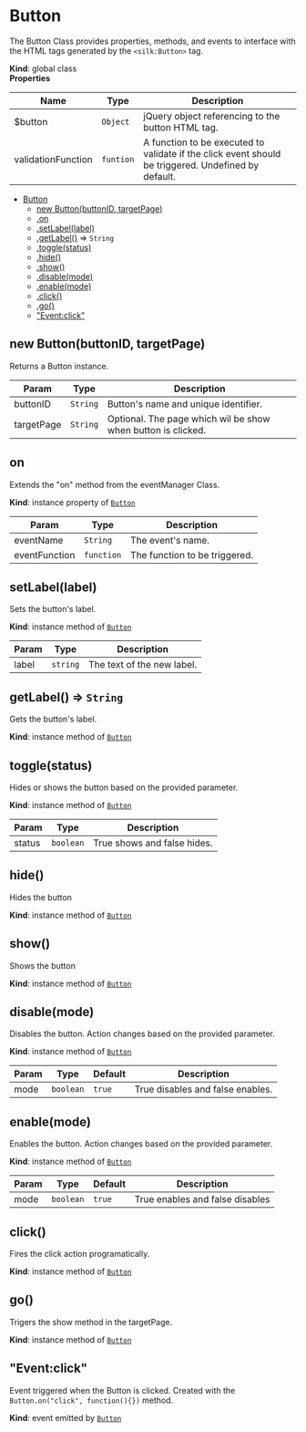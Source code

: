 # Button
The Button Class provides properties, methods, and events to interface with the HTML tags generated by the ```<silk:Button>``` tag.

**Kind**: global class  
**Properties**

| Name | Type | Description |
| --- | --- | --- |
| $button | <code>Object</code> | jQuery object referencing to the button HTML tag. |
| validationFunction | <code>funtion</code> | A function to be executed to validate if the click event should be triggered. Undefined by default. |


* [Button](#Button)
    * [new Button(buttonID, targetPage)](#new_Button_new)
    * [.on](#Button+on)
    * [.setLabel(label)](#Button+setLabel)
    * [.getLabel()](#Button+getLabel) ⇒ <code>String</code>
    * [.toggle(status)](#Button+toggle)
    * [.hide()](#Button+hide)
    * [.show()](#Button+show)
    * [.disable(mode)](#Button+disable)
    * [.enable(mode)](#Button+enable)
    * [.click()](#Button+click)
    * [.go()](#Button+go)
    * ["Event:click"](#Button+Event_click)

<a name="new_Button_new"></a>

## new Button(buttonID, targetPage)
Returns a Button instance.


| Param | Type | Description |
| --- | --- | --- |
| buttonID | <code>String</code> | Button's name and unique identifier. |
| targetPage | <code>String</code> | Optional. The page which wil be show when button is clicked. |

<a name="Button+on"></a>

## on
Extends the "on" method from the eventManager Class.

**Kind**: instance property of [<code>Button</code>](#Button)  

| Param | Type | Description |
| --- | --- | --- |
| eventName | <code>String</code> | The event's name. |
| eventFunction | <code>function</code> | The function to be triggered. |

<a name="Button+setLabel"></a>

## setLabel(label)
Sets the button's label.

**Kind**: instance method of [<code>Button</code>](#Button)  

| Param | Type | Description |
| --- | --- | --- |
| label | <code>string</code> | The text of the new label. |

<a name="Button+getLabel"></a>

## getLabel() ⇒ <code>String</code>
Gets the button's label.

**Kind**: instance method of [<code>Button</code>](#Button)  
<a name="Button+toggle"></a>

## toggle(status)
Hides or shows the button based on the provided parameter.

**Kind**: instance method of [<code>Button</code>](#Button)  

| Param | Type | Description |
| --- | --- | --- |
| status | <code>boolean</code> | True shows and false hides. |

<a name="Button+hide"></a>

## hide()
Hides the button

**Kind**: instance method of [<code>Button</code>](#Button)  
<a name="Button+show"></a>

## show()
Shows the button

**Kind**: instance method of [<code>Button</code>](#Button)  
<a name="Button+disable"></a>

## disable(mode)
Disables the button. Action changes based on the provided parameter.

**Kind**: instance method of [<code>Button</code>](#Button)  

| Param | Type | Default | Description |
| --- | --- | --- | --- |
| mode | <code>boolean</code> | <code>true</code> | True disables and false enables. |

<a name="Button+enable"></a>

## enable(mode)
Enables the button. Action changes based on the provided parameter.

**Kind**: instance method of [<code>Button</code>](#Button)  

| Param | Type | Default | Description |
| --- | --- | --- | --- |
| mode | <code>boolean</code> | <code>true</code> | True enables and false disables |

<a name="Button+click"></a>

## click()
Fires the click action programatically.

**Kind**: instance method of [<code>Button</code>](#Button)  
<a name="Button+go"></a>

## go()
Trigers the show method in the targetPage.

**Kind**: instance method of [<code>Button</code>](#Button)  
<a name="Button+Event_click"></a>

## "Event:click"
Event triggered when the Button is clicked. Created with the ```Button.on("click", function(){})``` method.

**Kind**: event emitted by [<code>Button</code>](#Button)  
